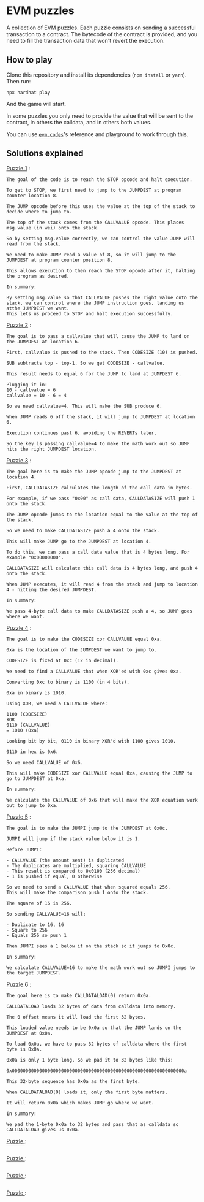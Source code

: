# EVM puzzles

A collection of EVM puzzles. Each puzzle consists on sending a successful transaction to a contract. The bytecode of the contract is provided, and you need to fill the transaction data that won't revert the execution.

## How to play

Clone this repository and install its dependencies (`npm install` or `yarn`). Then run:

```
npx hardhat play
```

And the game will start.

In some puzzles you only need to provide the value that will be sent to the contract, in others the calldata, and in others both values.

You can use [`evm.codes`](https://www.evm.codes/)'s reference and playground to work through this.

## Solutions explained

[Puzzle 1](https://www.evm.codes/playground?callValue=8&unit=Wei&callData=&codeType=Bytecode&code=%273456FDFDFDFDFDFD5B00%27_&fork=shanghai) :

```
The goal of the code is to reach the STOP opcode and halt execution.

To get to STOP, we first need to jump to the JUMPDEST at program counter location 8.

The JUMP opcode before this uses the value at the top of the stack to decide where to jump to.

The top of the stack comes from the CALLVALUE opcode. This places msg.value (in wei) onto the stack.

So by setting msg.value correctly, we can control the value JUMP will read from the stack.

We need to make JUMP read a value of 8, so it will jump to the JUMPDEST at program counter position 8.

This allows execution to then reach the STOP opcode after it, halting the program as desired.

In summary:

By setting msg.value so that CALLVALUE pushes the right value onto the stack, we can control where the JUMP instruction goes, landing us atthe JUMPDEST we want.
This lets us proceed to STOP and halt execution successfully.
```

[Puzzle 2](https://www.evm.codes/playground?callValue=4&unit=Wei&callData=&codeType=Bytecode&code=%2734380356FDFD5B00FDFD%27_&fork=shanghai) :

```
The goal is to pass a callvalue that will cause the JUMP to land on the JUMPDEST at location 6.

First, callvalue is pushed to the stack. Then CODESIZE (10) is pushed.

SUB subtracts top - top-1. So we get CODESIZE - callvalue.

This result needs to equal 6 for the JUMP to land at JUMPDEST 6.

Plugging it in:
10 - callvalue = 6
callvalue = 10 - 6 = 4

So we need callvalue=4. This will make the SUB produce 6.

When JUMP reads 6 off the stack, it will jump to JUMPDEST at location 6.

Execution continues past 6, avoiding the REVERTs later.

So the key is passing callvalue=4 to make the math work out so JUMP hits the right JUMPDEST location.
```

[Puzzle 3](https://www.evm.codes/playground?callValue=0&unit=Wei&callData=0x00000000&codeType=Bytecode&code=%273656FDFD5B00%27_&fork=shanghai) :

```
The goal here is to make the JUMP opcode jump to the JUMPDEST at location 4.

First, CALLDATASIZE calculates the length of the call data in bytes.

For example, if we pass "0x00" as call data, CALLDATASIZE will push 1 onto the stack.

The JUMP opcode jumps to the location equal to the value at the top of the stack.

So we need to make CALLDATASIZE push a 4 onto the stack.

This will make JUMP go to the JUMPDEST at location 4.

To do this, we can pass a call data value that is 4 bytes long. For example "0x00000000".

CALLDATASIZE will calculate this call data is 4 bytes long, and push 4 onto the stack.

When JUMP executes, it will read 4 from the stack and jump to location 4 - hitting the desired JUMPDEST.

In summary:

We pass 4-byte call data to make CALLDATASIZE push a 4, so JUMP goes where we want.
```

[Puzzle 4](https://www.evm.codes/playground?callValue=6&unit=Wei&callData=&codeType=Bytecode&code=%2734381856FDFDFDFDFDFD5B00%27_&fork=shanghai) :

```
The goal is to make the CODESIZE xor CALLVALUE equal 0xa.

0xa is the location of the JUMPDEST we want to jump to.

CODESIZE is fixed at 0xc (12 in decimal).

We need to find a CALLVALUE that when XOR'ed with 0xc gives 0xa.

Converting 0xc to binary is 1100 (in 4 bits).

0xa in binary is 1010.

Using XOR, we need a CALLVALUE where:

1100 (CODESIZE)
XOR
0110 (CALLVALUE)
= 1010 (0xa)

Looking bit by bit, 0110 in binary XOR'd with 1100 gives 1010.

0110 in hex is 0x6.

So we need CALLVALUE of 0x6.

This will make CODESIZE xor CALLVALUE equal 0xa, causing the JUMP to go to JUMPDEST at 0xa.

In summary:

We calculate the CALLVALUE of 0x6 that will make the XOR equation work out to jump to 0xa.
```

[Puzzle 5](https://www.evm.codes/playground?callValue=16&unit=Wei&callData=&codeType=Bytecode&code=%2734800261010014600C57FDFD5B00FDFD%27_&fork=shanghai) :

```
The goal is to make the JUMPI jump to the JUMPDEST at 0x0c.

JUMPI will jump if the stack value below it is 1.

Before JUMPI:

- CALLVALUE (the amount sent) is duplicated
- The duplicates are multiplied, squaring CALLVALUE
- This result is compared to 0x0100 (256 decimal)
- 1 is pushed if equal, 0 otherwise

So we need to send a CALLVALUE that when squared equals 256.
This will make the comparison push 1 onto the stack.

The square of 16 is 256.

So sending CALLVALUE=16 will:

- Duplicate to 16, 16
- Square to 256
- Equals 256 so push 1

Then JUMPI sees a 1 below it on the stack so it jumps to 0x0c.

In summary:

We calculate CALLVALUE=16 to make the math work out so JUMPI jumps to the target JUMPDEST.
```

[Puzzle 6](https://www.evm.codes/playground?callValue=0&unit=Wei&callData=0x000000000000000000000000000000000000000000000000000000000000000a&codeType=Bytecode&code=%2760003556FDFDFDFDFDFD5B00%27_&fork=shanghai) :

```
The goal here is to make CALLDATALOAD(0) return 0x0a.

CALLDATALOAD loads 32 bytes of data from calldata into memory.

The 0 offset means it will load the first 32 bytes.

This loaded value needs to be 0x0a so that the JUMP lands on the JUMPDEST at 0x0a.

To load 0x0a, we have to pass 32 bytes of calldata where the first byte is 0x0a.

0x0a is only 1 byte long. So we pad it to 32 bytes like this:

0x000000000000000000000000000000000000000000000000000000000000000a

This 32-byte sequence has 0x0a as the first byte.

When CALLDATALOAD(0) loads it, only the first byte matters.

It will return 0x0a which makes JUMP go where we want.

In summary:

We pad the 1-byte 0x0a to 32 bytes and pass that as calldata so CALLDATALOAD gives us 0x0a.
```

[Puzzle ](&fork=shanghai) :

```

```

[Puzzle ](&fork=shanghai) :

```

```

[Puzzle ](&fork=shanghai) :

```

```

[Puzzle ](&fork=shanghai) :

```

```
